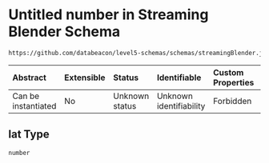 # Untitled number in Streaming Blender Schema

```txt
https://github.com/databeacon/level5-schemas/schemas/streamingBlender.json#/properties/nct/properties/projExit/properties/location/properties/lat
```



| Abstract            | Extensible | Status         | Identifiable            | Custom Properties | Additional Properties | Access Restrictions | Defined In                                                                 |
| :------------------ | :--------- | :------------- | :---------------------- | :---------------- | :-------------------- | :------------------ | :------------------------------------------------------------------------- |
| Can be instantiated | No         | Unknown status | Unknown identifiability | Forbidden         | Allowed               | none                | [blender.schema.json\*](../out/blender.schema.json "open original schema") |

## lat Type

`number`
